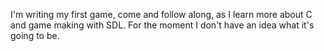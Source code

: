 I'm writing my first game, come and follow along, as I learn more about C and game making with SDL. For the moment I don't have an idea what it's going to be.
